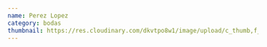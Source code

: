 ```yaml
---
name: Perez Lopez
category: bodas
thumbnail: https://res.cloudinary.com/dkvtpo8w1/image/upload/c_thumb,f_auto,g_center,h_500,q_auto,w_300/v1669259623/PadillaPortfolio/pexels-brent-keane-1702373.jpg
---
```


